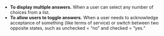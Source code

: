 - **To display multiple answers.** When a user can select any number of choices from a list.
- **To allow users to toggle answers.** When a user needs to acknowledge acceptance of something (like terms of service) or switch between two opposite states, such as unchecked = “no” and checked = “yes.”